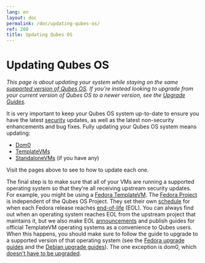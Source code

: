 ```yaml
---
lang: en
layout: doc
permalink: /doc/updating-qubes-os/
ref: 200
title: Updating Qubes OS
---
```


Updating Qubes OS
=================

*This page is about updating your system while staying on the same [supported version of Qubes OS].
If you're instead looking to upgrade from your current version of Qubes OS to a newer version, see the [Upgrade Guides].*

It is very important to keep your Qubes OS system up-to-date to ensure you have the latest [security] updates, as well as the latest non-security enhancements and bug fixes.
Fully updating your Qubes OS system means updating:

- [Dom0]
- [TemplateVMs]
- [StandaloneVMs] (if you have any)

Visit the pages above to see to how to update each one.

The final step is to make sure that all of your VMs are running a supported operating system so that they're all receiving upstream security updates.
For example, you might be using a [Fedora TemplateVM].
The [Fedora Project] is independent of the Qubes OS Project.
They set their own [schedule] for when each Fedora release reaches [end-of-life] (EOL).
You can always find out when an operating system reaches EOL from the upstream project that maintains it, but we also make EOL [announcements] and publish guides for official TemplateVM operating systems as a convenience to Qubes users.
When this happens, you should make sure to follow the guide to upgrade to a supported version of that operating system (see the [Fedora upgrade guides] and the [Debian upgrade guides]).
The one exception is dom0, which [doesn't have to be upgraded][dom0-eol].

[supported version of Qubes OS]: /doc/supported-versions/#qubes-os
[Upgrade Guides]: /doc/upgrade/
[security]: /security/
[Dom0]: /doc/software-update-dom0/
[TemplateVMs]: /doc/software-update-domu/#updating-software-in-templatevms
[StandaloneVMs]: /doc/software-update-domu/#standalonevms
[Fedora TemplateVM]: /doc/templates/fedora/
[Fedora Project]: https://getfedora.org/
[schedule]: https://fedoraproject.org/wiki/Fedora_Release_Life_Cycle#Maintenance_Schedule
[end-of-life]: https://fedoraproject.org/wiki/End_of_life
[announcements]: /news/categories/#announcements
[Fedora upgrade guides]: /doc/templates/fedora/#upgrading
[Debian upgrade guides]: /doc/templates/debian/#upgrading
[dom0-eol]: /doc/supported-versions/#note-on-dom0-and-eol
